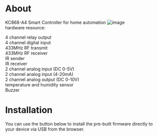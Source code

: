 # About

KC868-A4 Smart Controller for home automation
![image](https://www.kincony.com/images/KC868-A4/KC868-A4_ESP32_relay.jpg)  
hardware resource:  

4 channel relay output  
4 channel digital input  
433MHz RF transmit  
433MHz RF receiver  
IR sender  
IR receiver  
2 channel analog input (DC 0-5V)  
2 channel analog input (4-20mA)  
2 channel analog output (DC 0-10V)  
temperature and humidity sensor  
Buzzer  

# Installation

You can use the button below to install the pre-built firmware directly to your device via USB from the browser.

<esp-web-install-button manifest="./manifest.json"></esp-web-install-button>

<script type="module" src="https://unpkg.com/esp-web-tools@5.2.0/dist/web/install-button.js?module"></script>

